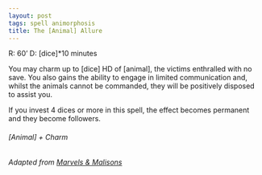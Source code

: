 ```yaml
---
layout: post
tags: spell animorphosis
title: The [Animal] Allure
---
```


R: 60’		D: [dice]*10 minutes

You may charm up to [dice] HD of [animal], the victims enthralled with no save. You also gains the ability to engage in limited communication and, whilst the animals cannot be commanded, they will be positively disposed to assist you.

If you invest 4 dices or more in this spell, the effect becomes permanent and they become followers.

###### *[Animal] + Charm*

###### Adapted from [Marvels & Malisons](https://www.exaltedfuneral.com/products/marvel-malisons)
